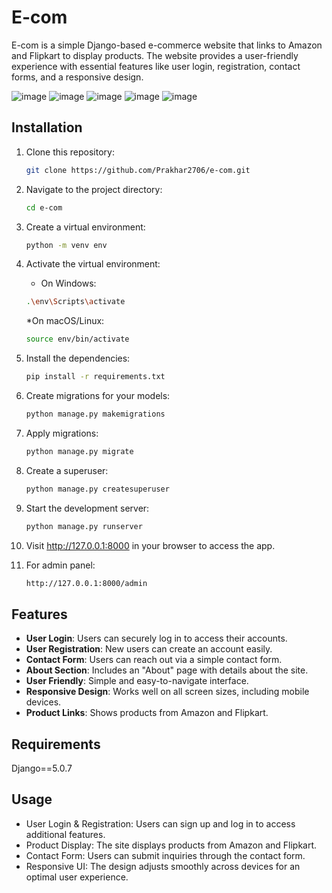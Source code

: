 # E-com

E-com is a simple Django-based e-commerce website that links to Amazon and Flipkart to display products. The website provides a user-friendly experience with essential features like user login, registration, contact forms, and a responsive design.

![image](https://github.com/user-attachments/assets/49dd76e5-d0ef-4ab4-94c1-63dbcc3d155e)
![image](https://github.com/user-attachments/assets/c8062a87-2734-4a91-8bc5-6ba6d2fde3a9)
![image](https://github.com/user-attachments/assets/2535cae9-049f-41d6-8bc1-47daf646b6f8)
![image](https://github.com/user-attachments/assets/1a86be48-4f62-4be7-ab5e-4c8988c59147)
![image](https://github.com/user-attachments/assets/1e14d770-57f5-47bb-b458-04e3f66ad298)

## Installation

1. Clone this repository:
   ```bash
   git clone https://github.com/Prakhar2706/e-com.git
   ```
2. Navigate to the project directory:
   
   ```bash
   cd e-com
   ```
3. Create a virtual environment:
   
   ```bash
   python -m venv env
   ```
4. Activate the virtual environment:

   * On Windows:
     
   ```bash
   .\env\Scripts\activate
   ```

   *On macOS/Linux:
   
   ```bash
   source env/bin/activate
   ```
5. Install the dependencies:
   
   ```bash
   pip install -r requirements.txt
   ```
6. Create migrations for your models:

   ```bash
   python manage.py makemigrations
   ```
7. Apply migrations:
   
   ```bash
   python manage.py migrate
   ```
8. Create a superuser:

   ```bash
   python manage.py createsuperuser
   ```
9. Start the development server:
   
   ```bash
   python manage.py runserver
   ```
10. Visit http://127.0.0.1:8000 in your browser to access the app.

11. For admin panel:
    
    ```bash
    http://127.0.0.1:8000/admin
    ```

## Features

- **User Login**: Users can securely log in to access their accounts.
- **User Registration**: New users can create an account easily.
- **Contact Form**: Users can reach out via a simple contact form.
- **About Section**: Includes an "About" page with details about the site.
- **User Friendly**: Simple and easy-to-navigate interface.
- **Responsive Design**: Works well on all screen sizes, including mobile devices.
- **Product Links**: Shows products from Amazon and Flipkart.

## Requirements

Django==5.0.7

## Usage

- User Login & Registration: Users can sign up and log in to access additional features.
- Product Display: The site displays products from Amazon and Flipkart.
- Contact Form: Users can submit inquiries through the contact form.
- Responsive UI: The design adjusts smoothly across devices for an optimal user experience.
